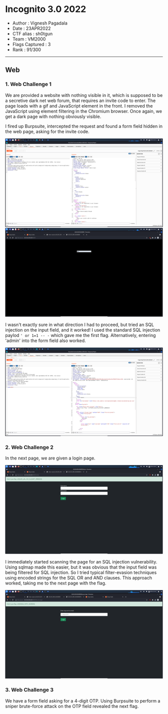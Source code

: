 # Incognito 3.0 2022

* Author			: Vignesh Pagadala
* Date				: 23APR2022
* CTF alias 		: sh0tgun
* Team 				: VM2000
* Flags Captured	: 3
* Rank				: 91/300

---

## Web
### 1. Web Challenge 1

We are provided a website with nothing visible in it, which is supposed to be a secretive dark net web forum, that requires an invite code to enter. The page loads with a gif and JavaScript element in the front. I removed the JavaScript using element filtering in the Chromium browser. Once again, we get a dark page with nothing obviously visible. 

I fired up Burpsuite, intercepted the request and found a form field hidden in the web page, asking for the invite code. 

![](https://github.com/vignesh-pagadala/ctf-writeups/blob/main/Incognito%20CTF%202022/Web/Web%20Challenge%201/Screenshot%20from%202022-04-23%2008-42-40.png)
![](https://github.com/vignesh-pagadala/ctf-writeups/blob/main/Incognito%20CTF%202022/Web/Web%20Challenge%201/Screenshot%20from%202022-04-23%2008-54-30.png)

I wasn't exactly sure in what direction I had to proceed, but tried an SQL injection on the input field, and it worked! I used the standard SQL injection paylod ```' or 1=1 -- -``` which gave me the first flag. Alternatively, entering 'admin' into the form field also worked. 

![](https://github.com/vignesh-pagadala/ctf-writeups/blob/main/Incognito%20CTF%202022/Web/Web%20Challenge%201/Screenshot%20from%202022-04-23%2008-42-25.png)


### 2. Web Challenge 2


In the next page, we are given a login page.

![](https://github.com/vignesh-pagadala/ctf-writeups/blob/main/Incognito%20CTF%202022/Web/Web%20Challenge%201/Screenshot%20from%202022-04-23%2008-59-43.png)

I immediately started scanning the page for an SQL injection vulnerability. Using sqlmap made this easier, but it was obvious that the input field was being filtered for SQL injection. So I tried typical filter-evasion techniques using encoded strings for the SQL OR and AND clauses. This approach worked, taking me to the next page with the flag.

![](https://github.com/vignesh-pagadala/ctf-writeups/blob/main/Incognito%20CTF%202022/Web/Web%20Challenge%202/Screenshot%20from%202022-04-23%2011-46-41.png)


### 3. Web Challenge 3

We have a form field asking for a 4-digit OTP. Using Burpsuite to perform a sniper brute-force attack on the OTP field revealed the next flag. 